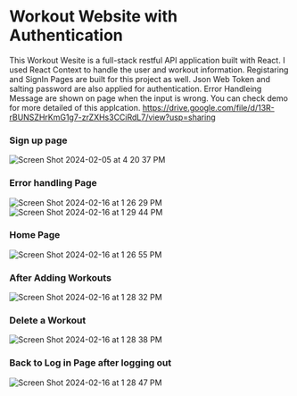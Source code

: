 # Workout Website with Authentication

This Workout Wesite is a full-stack restful API application built with React. I used React Context to handle the user and workout information.
Registaring and SignIn Pages are built for this project as well. Json Web Token and salting password are also applied for authentication.
Error Handleing Message are shown on page when the input is wrong.
You can check demo for more detailed of this applcation.
https://drive.google.com/file/d/13R-rBUNSZHrKmG1g7-zrZXHs3CCiRdL7/view?usp=sharing


### Sign up page
![Screen Shot 2024-02-05 at 4 20 37 PM](https://github.com/Liao993/MERN_workout/assets/73458806/05781e8d-7d98-4d9e-961b-9a8a44b6769a)


### Error handling Page

![Screen Shot 2024-02-16 at 1 26 29 PM](https://github.com/Liao993/MERN_workout/assets/73458806/e0b37a75-684f-4594-82f9-767b611d59f6)
![Screen Shot 2024-02-16 at 1 29 44 PM](https://github.com/Liao993/MERN_workout/assets/73458806/f2fe9bd8-e495-484e-a7d8-21287768ed77)


### Home Page
![Screen Shot 2024-02-16 at 1 26 55 PM](https://github.com/Liao993/MERN_workout/assets/73458806/d847f000-d985-4346-be1a-c032e73e4015)

### After Adding Workouts
![Screen Shot 2024-02-16 at 1 28 32 PM](https://github.com/Liao993/MERN_workout/assets/73458806/1d270fac-2cc3-4125-a960-e1e9f539fb08)

### Delete a Workout
![Screen Shot 2024-02-16 at 1 28 38 PM](https://github.com/Liao993/MERN_workout/assets/73458806/a0b896bb-eb2d-488b-85bd-fc48ae15be0a)

### Back to Log in Page after logging out
![Screen Shot 2024-02-16 at 1 28 47 PM](https://github.com/Liao993/MERN_workout/assets/73458806/0eadd2a2-01d1-4906-b70c-cf2c764965ff)
